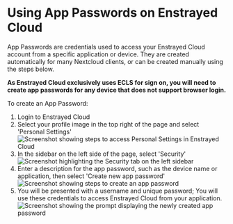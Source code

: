 # Using App Passwords on Enstrayed Cloud

App Passwords are credentials used to access your Enstrayed Cloud account from a specific application or device. They are created automatically for many Nextcloud clients, or can be created manually using the steps below. 

**As Enstrayed Cloud exclusively uses ECLS for sign on, you will need to create app passwords for any device that does not support browser login.**

To create an App Password:

1. Login to Enstrayed Cloud
2. Select your profile image in the top right of the page and select 'Personal Settings'<br>
![Screenshot showing steps to access Personal Settings in Enstrayed Cloud](https://i.enstrayed.com/20250716-55f5388f.jpg)
3. In the sidebar on the left side of the page, select 'Security'<br>
![Screenshot highlighting the Security tab on the left sidebar](https://i.enstrayed.com/20250716-55ad5071.jpg)
4. Enter a description for the app password, such as the device name or application, then select 'Create new app password'<br>
![Screenshot showing steps to create an app password](https://i.enstrayed.com/20250716-5512d99f.jpg)
5. You will be presented with a username and unique password; You will use these credentials to access Enstrayed Cloud from your application.<br>
![Screenshot showing the prompt displaying the newly created app password](https://i.enstrayed.com/20250716-55dc2a4d.jpg)